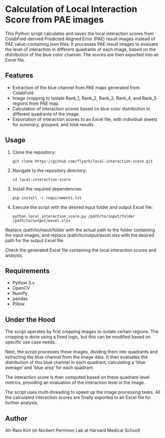 # Calculation of Local Interaction Score from PAE images

This Python script calculates and saves the local interaction scores from ColabFold-derived Predicted Aligned Error (PAE) result images instead of PAE value-containing json files. It processes PAE result images to evaluate the level of interaction in different quadrants of each image, based on the distribution of the blue color channel. The scores are then exported into an Excel file.

## Features

- Extraction of the blue channel from PAE maps generated from ColabFold.
- Image cropping to isolate Rank_1, Rank_2, Rank_3, Rank_4, and Rank_5 regions from PAE map.
- Calculation of interaction scores based on blue color distribution in different quadrants of the image.
- Exportation of interaction scores to an Excel file, with individual sheets for summary, grouped, and total results.

## Usage

1. Clone the repository:

   ```shell
   git clone https://github.com/flyark/local-interaction-score.git
   ```
   
2. Navigate to the repository directory:

   ```shell
   cd local-interaction-score
   ```
3. Install the required dependencies:

   ```shell
   pip install -r requirements.txt
   ```
4. Execute the script with the desired input folder and output Excel file:

   ```shell
   python local_interaction_score.py /path/to/input/folder /path/to/output/excel.xlsx
   ```
   
Replace /path/to/input/folder with the actual path to the folder containing the input images, and replace /path/to/output/excel.xlsx with the desired path for the output Excel file.

Check the generated Excel file containing the local interaction scores and analysis.

## Requirements
- Python 3.x
- OpenCV
- NumPy
- pandas
- Pillow

## Under the Hood
The script operates by first cropping images to isolate certain regions. The cropping is done using a fixed logic, but this can be modified based on specific use case needs.

Next, the script processes these images, dividing them into quadrants and extracting the blue channel from the image data. It then evaluates the distribution of this blue channel in each quadrant, calculating a 'blue average' and 'blue area' for each quadrant.

The interaction score is then computed based on these quadrant-level metrics, providing an evaluation of the interaction level in the image.

The script uses multi-threading to speed up the image processing tasks. All the calculated interaction scores are finally exported to an Excel file for further analysis.

## Author
Ah-Ram Kim (in Norbert Perrimon Lab at Harvard Medical School)
